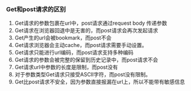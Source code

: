### Get和post请求的区别
  1. Get请求的参数包裹在url中，post请求通过request body 传递参数
  2. Get请求在浏览器回退中是无害的，而post请求会再次发起请求
  3. Get产生的url会被bookmark，而post不会
  4. Get请求浏览器会主动cache，而post请求需要手动设置。
  5. Get请求只能进行url编码，而post请求支持多种编码
  6. Get请求的参数会被完整的保留到历史记录中，而post请求不会
  7. Get请求url中参数的长度是限制，而post没有
  8. 对于参数类型Get请求只接受ASCII字符，而post没有限制。
  9. Get比post请求不安全，因为参数直接报漏在url上，所以不能带有敏感信息
